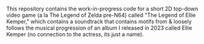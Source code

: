 This repository contains the work-in-progress code for a short 2D top-down video game (a la The Legend of Zelda pre-N64) called "The Legend of Ellie Kemper," which contains a soundtrack that contains motifs from & loosely follows the musical progression of an album I released in 2023 called Ellie Kemper (no connection to the actress, its just a name).
